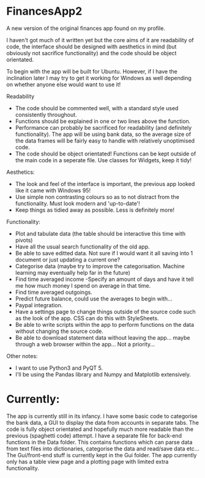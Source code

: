 # FinancesApp2
A new version of the original finances app found on my profile. 

I haven't got much of it written yet but the core aims of it are readability of code, the interface should be designed with aesthetics in mind (but obviously not sacrifice functionality) and the code should be object orientated.

To begin with the app will be built for Ubuntu. However, if I have the inclination later I may try to get it working for Windows as well depending on whether anyone else would want to use it!


Readability
  * The code should be commented well, with a standard style used consistently throughout.
  * Functions should be explained in one or two lines above the function.
  * Performance can probably be sacrificed for readability (and definitely functionality). The app will be using bank data, so the average size of the data frames will be fairly easy to handle with relatively unoptimised code.
  * The code should be object orientated! Functions can be kept outside of the main code in a seperate file. Use classes for Widgets, keep it tidy!

Aesthetics:
  * The look and feel of the interface is important, the previous app looked like it came with Windows 95!
  * Use simple non contrasting colours so as to not distract from the functionality. Must look modern and 'up-to-date'!
  * Keep things as tidied away as possible. Less is definitely more!
  
Functionality:
   * Plot and tabulate data (the table should be interactive this time with pivots)
   * Have all the usual search functionality of the old app.
   * Be able to save editted data. Not sure if I would want it all saving into 1 document or just updating a current one?
   * Categorise data (maybe try to improve the categorisation. Machine learning may eventually help far in the future)
   * Find time averaged income -Specify an amount of days and have it tell me how much money I spend on average in that time.
   * Find time averaged outgoings.
   * Predict future balance, could use the averages to begin with...
   * Paypal integration.
   * Have a settings page to change things outside of the source code such as the look of the app. CSS can do this with StyleSheets.
   * Be able to write scripts within the app to perform functions on the data without changing the source code.
   * Be able to download statement data without leaving the app... maybe through a web browser within the app... Not a priority...
     
Other notes:
  * I want to use Python3 and PyQT 5.
  * I'll be using the Pandas library and Numpy and Matplotlib extensively.




# Currently:
The app is currently still in its infancy. I have some basic code to categorise the bank data, a GUI to display the data from accounts in separate tabs. The code is fully object orientated and hopefully much more readable than the previous (spaghetti code) attempt. I have a separate file for back-end functions in the Data folder. This contains functions which can parse data from text files into dictionaries, categorise the data and read/save data etc... The Gui/front-end stuff is currently kept in the Gui folder. The app currently only has a table view page and a plotting page with limited extra functionality.
